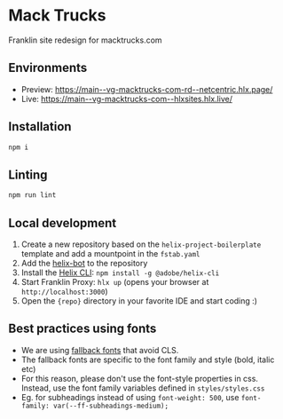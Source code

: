 # Mack Trucks
Franklin site redesign for macktrucks.com

## Environments
- Preview: https://main--vg-macktrucks-com-rd--netcentric.hlx.page/
- Live: https://main--vg-macktrucks-com--hlxsites.hlx.live/

## Installation

```sh
npm i
```

## Linting

```sh
npm run lint
```

## Local development

1. Create a new repository based on the `helix-project-boilerplate` template and add a mountpoint in the `fstab.yaml`
1. Add the [helix-bot](https://github.com/apps/helix-bot) to the repository
1. Install the [Helix CLI](https://github.com/adobe/helix-cli): `npm install -g @adobe/helix-cli`
1. Start Franklin Proxy: `hlx up` (opens your browser at `http://localhost:3000`)
1. Open the `{repo}` directory in your favorite IDE and start coding :)

## Best practices using fonts

* We are using [fallback fonts](https://github.com/pixel-point/fontpie) that avoid CLS.
* The fallback fonts are specific to the font family and style (bold, italic etc)
* For this reason, please don't use the font-style properties in css. Instead, use the font family variables defined in `styles/styles.css`
* Eg. for subheadings instead of using `font-weight: 500`, use `font-family: var(--ff-subheadings-medium);`

